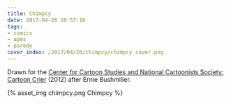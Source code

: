```yaml
---
title: Chimpcy
date: 2017-04-26 20:57:10
tags:
- comics
- apes
- parody
cover_index: /2017/04/26/chimpcy/chimpcy_cover.png
---
```

Drawn for the [Center for Cartoon Studies and National Cartoonists Society: Cartoon Crier](http://www.cartoonstudies.org/index.php/2012/05/20/read-the-cartoon-crier-online-today/) (2012) after Ernie Bushmiller.

{% asset_img chimpcy.png Chimpcy %}
